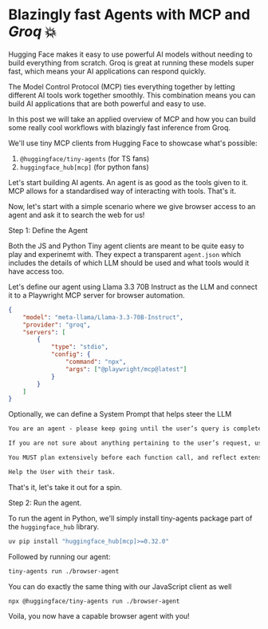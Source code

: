 # Blazingly fast Agents with MCP and *Groq* 💥

Hugging Face makes it easy to use powerful AI models without needing to build everything from scratch. Groq is great at running these models super fast, which means your AI applications can respond quickly. 

The Model Control Protocol (MCP) ties everything together by letting different AI tools work together smoothly. This combination means you can build AI applications that are both powerful and easy to use.

In this post we will take an applied overview of MCP and how you can build some really cool workflows with blazingly fast inference from Groq.

We'll use tiny MCP clients from Hugging Face to showcase what's possible:

1. `@huggingface/tiny-agents` (for TS fans)
2. `huggingface_hub[mcp]` (for python fans)

Let's start building AI agents. An agent is as good as the tools given to it. MCP allows for a standardised way of interacting with tools. That's it.

Now, let's start with a simple scenario where we give browser access to an agent and ask it to search the web for us!

Step 1: Define the Agent

Both the JS and Python Tiny agent clients are meant to be quite easy to play and experinemt with. They expect a transparent `agent.json` which includes the details of which LLM should be used and what tools would it have access too.

Let's define our agent using Llama 3.3 70B Instruct as the LLM and connect it to a Playwright MCP server for browser automation.

```json
{
	"model": "meta-llama/Llama-3.3-70B-Instruct",
	"provider": "groq",
	"servers": [
		{
			"type": "stdio",
			"config": {
				"command": "npx",
				"args": ["@playwright/mcp@latest"]
			}
		}
	]
}
```

Optionally, we can define a System Prompt that helps steer the LLM

```markdown
You are an agent - please keep going until the user’s query is completely resolved, before ending your turn and yielding back to the user. Only terminate your turn when you are sure that the problem is solved, or if you need more info from the user to solve the problem.

If you are not sure about anything pertaining to the user’s request, use your tools to read files and gather the relevant information: do NOT guess or make up an answer.

You MUST plan extensively before each function call, and reflect extensively on the outcomes of the previous function calls. DO NOT do this entire process by making function calls only, as this can impair your ability to solve the problem and think insightfully.

Help the User with their task.
```

That's it, let's take it out for a spin.

Step 2: Run the agent.

To run the agent in Python, we'll simply install tiny-agents package part of the `huggingface_hub` library.

```bash
uv pip install "huggingface_hub[mcp]>=0.32.0"
```

Followed by running our agent:

```bash
tiny-agents run ./browser-agent
```

You can do exactly the same thing with our JavaScript client as well

```bash
npx @huggingface/tiny-agents run ./browser-agent
```

Voila, you now have a capable browser agent with you!

